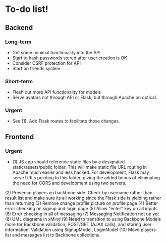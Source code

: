 To-do list!
===========

Backend
-------

### Long-term
* Get some minimal functionality into the API
* Start to hash passwords stored after user creation is OK
* Consider CSRF protection for API
* Start on friends system

### Short-term
* Flesh out more API functionality for models
* Serve avatars not through API or Flask, but through Apache on optical.

### Urgent
* See (1). Add Flask routes to facilitate those changes.

Frontend
--------

### Urgent
* (1) JS app should reference static files by a designated static/assets/public folder. This will make static file URL routing in Apache much easier and less hacked. For development, Flask may serve URLs pointing to this folder, giving the added bonus of eliminating the need for CORS and development using two servers.

(2) Presence players on backbone side: Check by username rather than result list and make sure its all working since the Flask side is yielding rather than returning
(3) Remove change profile picture on profile page
(4) Better error checking on signup and login page
(5) Allow "enter" key on all inputs
(6) Error checking in all of messaging
(7) Messaging Notification not up yet
(8) UML diagrams in xMind
(9) Need to transition to using Backbone Models more for Backbone.validation, POST/GET (AJAX calls), and storing user information. Validation using SignupModel, LoginModel
(10) Move players list and messages list to Backbone collections